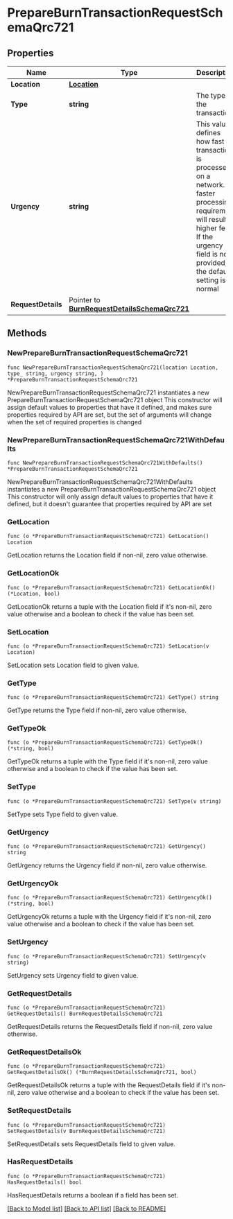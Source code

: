 # PrepareBurnTransactionRequestSchemaQrc721

## Properties

Name | Type | Description | Notes
------------ | ------------- | ------------- | -------------
**Location** | [**Location**](Location.md) |  | 
**Type** | **string** | The type of the transaction | 
**Urgency** | **string** | This value defines how fast a transaction is processed on a network. A faster processing requirement will result in higher fees. If the urgency field is not provided, the default setting is normal | 
**RequestDetails** | Pointer to [**BurnRequestDetailsSchemaQrc721**](BurnRequestDetailsSchemaQrc721.md) |  | [optional] 

## Methods

### NewPrepareBurnTransactionRequestSchemaQrc721

`func NewPrepareBurnTransactionRequestSchemaQrc721(location Location, type_ string, urgency string, ) *PrepareBurnTransactionRequestSchemaQrc721`

NewPrepareBurnTransactionRequestSchemaQrc721 instantiates a new PrepareBurnTransactionRequestSchemaQrc721 object
This constructor will assign default values to properties that have it defined,
and makes sure properties required by API are set, but the set of arguments
will change when the set of required properties is changed

### NewPrepareBurnTransactionRequestSchemaQrc721WithDefaults

`func NewPrepareBurnTransactionRequestSchemaQrc721WithDefaults() *PrepareBurnTransactionRequestSchemaQrc721`

NewPrepareBurnTransactionRequestSchemaQrc721WithDefaults instantiates a new PrepareBurnTransactionRequestSchemaQrc721 object
This constructor will only assign default values to properties that have it defined,
but it doesn't guarantee that properties required by API are set

### GetLocation

`func (o *PrepareBurnTransactionRequestSchemaQrc721) GetLocation() Location`

GetLocation returns the Location field if non-nil, zero value otherwise.

### GetLocationOk

`func (o *PrepareBurnTransactionRequestSchemaQrc721) GetLocationOk() (*Location, bool)`

GetLocationOk returns a tuple with the Location field if it's non-nil, zero value otherwise
and a boolean to check if the value has been set.

### SetLocation

`func (o *PrepareBurnTransactionRequestSchemaQrc721) SetLocation(v Location)`

SetLocation sets Location field to given value.


### GetType

`func (o *PrepareBurnTransactionRequestSchemaQrc721) GetType() string`

GetType returns the Type field if non-nil, zero value otherwise.

### GetTypeOk

`func (o *PrepareBurnTransactionRequestSchemaQrc721) GetTypeOk() (*string, bool)`

GetTypeOk returns a tuple with the Type field if it's non-nil, zero value otherwise
and a boolean to check if the value has been set.

### SetType

`func (o *PrepareBurnTransactionRequestSchemaQrc721) SetType(v string)`

SetType sets Type field to given value.


### GetUrgency

`func (o *PrepareBurnTransactionRequestSchemaQrc721) GetUrgency() string`

GetUrgency returns the Urgency field if non-nil, zero value otherwise.

### GetUrgencyOk

`func (o *PrepareBurnTransactionRequestSchemaQrc721) GetUrgencyOk() (*string, bool)`

GetUrgencyOk returns a tuple with the Urgency field if it's non-nil, zero value otherwise
and a boolean to check if the value has been set.

### SetUrgency

`func (o *PrepareBurnTransactionRequestSchemaQrc721) SetUrgency(v string)`

SetUrgency sets Urgency field to given value.


### GetRequestDetails

`func (o *PrepareBurnTransactionRequestSchemaQrc721) GetRequestDetails() BurnRequestDetailsSchemaQrc721`

GetRequestDetails returns the RequestDetails field if non-nil, zero value otherwise.

### GetRequestDetailsOk

`func (o *PrepareBurnTransactionRequestSchemaQrc721) GetRequestDetailsOk() (*BurnRequestDetailsSchemaQrc721, bool)`

GetRequestDetailsOk returns a tuple with the RequestDetails field if it's non-nil, zero value otherwise
and a boolean to check if the value has been set.

### SetRequestDetails

`func (o *PrepareBurnTransactionRequestSchemaQrc721) SetRequestDetails(v BurnRequestDetailsSchemaQrc721)`

SetRequestDetails sets RequestDetails field to given value.

### HasRequestDetails

`func (o *PrepareBurnTransactionRequestSchemaQrc721) HasRequestDetails() bool`

HasRequestDetails returns a boolean if a field has been set.


[[Back to Model list]](../README.md#documentation-for-models) [[Back to API list]](../README.md#documentation-for-api-endpoints) [[Back to README]](../README.md)


